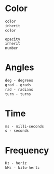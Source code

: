 # Color

```css
color
inherit
color

opacity
inherit
number
```

# Angles

```css
deg - degrees
grad - grads
rad - radians
turn - turns
```

# Time

```css
ms - milli-seconds
s - seconds
```

# Frequency

```css
Hz - heriz
kHz - kilo-hertz
```
